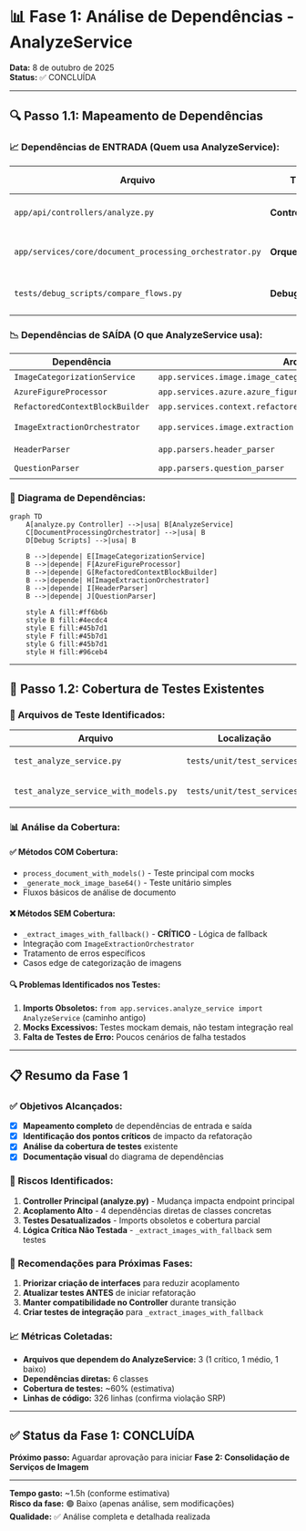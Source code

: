 # 📊 Fase 1: Análise de Dependências - AnalyzeService

**Data:** 8 de outubro de 2025  
**Status:** ✅ CONCLUÍDA

---

## 🔍 **Passo 1.1: Mapeamento de Dependências**

### **📈 Dependências de ENTRADA (Quem usa AnalyzeService):**

| **Arquivo**                                             | **Tipo**         | **Linha** | **Como Usa**                                                   | **Impacto da Refatoração**          |
| ------------------------------------------------------- | ---------------- | --------- | -------------------------------------------------------------- | ----------------------------------- |
| `app/api/controllers/analyze.py`                        | **Controller**   | 6         | `from app.services.core.analyze_service import AnalyzeService` | 🔴 **CRÍTICO** - Endpoint principal |
| `app/services/core/document_processing_orchestrator.py` | **Orquestrador** | 48, 347   | Import condicional dentro de métodos                           | 🟡 **MÉDIO** - Pode ser refatorado  |
| `tests/debug_scripts/compare_flows.py`                  | **Debug**        | 29        | Import condicional para testes                                 | 🟢 **BAIXO** - Script de debug      |

### **📉 Dependências de SAÍDA (O que AnalyzeService usa):**

| **Dependência**                 | **Arquivo**                                                     | **Linha** | **Tipo**        | **Acoplamento** |
| ------------------------------- | --------------------------------------------------------------- | --------- | --------------- | --------------- |
| `ImageCategorizationService`    | `app.services.image.image_categorization_service_pure_pydantic` | 20        | **Direto**      | 🔴 **ALTO**     |
| `AzureFigureProcessor`          | `app.services.azure.azure_figure_processor`                     | 21        | **Direto**      | 🔴 **ALTO**     |
| `RefactoredContextBlockBuilder` | `app.services.context.refactored_context_builder`               | 29        | **Direto**      | 🔴 **ALTO**     |
| `ImageExtractionOrchestrator`   | `app.services.image.extraction`                                 | 273       | **Lazy Import** | 🟡 **MÉDIO**    |
| `HeaderParser`                  | `app.parsers.header_parser`                                     | 17        | **Direto**      | 🟢 **BAIXO**    |
| `QuestionParser`                | `app.parsers.question_parser`                                   | 18        | **Direto**      | 🟢 **BAIXO**    |

### **🔄 Diagrama de Dependências:**

```mermaid
graph TD
    A[analyze.py Controller] -->|usa| B[AnalyzeService]
    C[DocumentProcessingOrchestrator] -->|usa| B
    D[Debug Scripts] -->|usa| B

    B -->|depende| E[ImageCategorizationService]
    B -->|depende| F[AzureFigureProcessor]
    B -->|depende| G[RefactoredContextBlockBuilder]
    B -->|depende| H[ImageExtractionOrchestrator]
    B -->|depende| I[HeaderParser]
    B -->|depende| J[QuestionParser]

    style A fill:#ff6b6b
    style B fill:#4ecdc4
    style E fill:#45b7d1
    style F fill:#45b7d1
    style G fill:#45b7d1
    style H fill:#96ceb4
```

---

## 🧪 **Passo 1.2: Cobertura de Testes Existentes**

### **📁 Arquivos de Teste Identificados:**

| **Arquivo**                           | **Localização**             | **Linhas** | **Cobertura**        | **Estado**     |
| ------------------------------------- | --------------------------- | ---------- | -------------------- | -------------- |
| `test_analyze_service.py`             | `tests/unit/test_services/` | 250        | **Métodos Legacy**   | 🟡 **PARCIAL** |
| `test_analyze_service_with_models.py` | `tests/unit/test_services/` | ~200       | **Métodos Pydantic** | 🟡 **PARCIAL** |

### **📊 Análise da Cobertura:**

#### **✅ Métodos COM Cobertura:**

- `process_document_with_models()` - Teste principal com mocks
- `_generate_mock_image_base64()` - Teste unitário simples
- Fluxos básicos de análise de documento

#### **❌ Métodos SEM Cobertura:**

- `_extract_images_with_fallback()` - **CRÍTICO** - Lógica de fallback
- Integração com `ImageExtractionOrchestrator`
- Tratamento de erros específicos
- Casos edge de categorização de imagens

#### **🔍 Problemas Identificados nos Testes:**

1. **Imports Obsoletos:** `from app.services.analyze_service import AnalyzeService` (caminho antigo)
2. **Mocks Excessivos:** Testes mockam demais, não testam integração real
3. **Falta de Testes de Erro:** Poucos cenários de falha testados

---

## 📋 **Resumo da Fase 1**

### **✅ Objetivos Alcançados:**

- [x] **Mapeamento completo** de dependências de entrada e saída
- [x] **Identificação dos pontos críticos** de impacto da refatoração
- [x] **Análise da cobertura de testes** existente
- [x] **Documentação visual** do diagrama de dependências

### **🚨 Riscos Identificados:**

1. **Controller Principal (analyze.py)** - Mudança impacta endpoint principal
2. **Acoplamento Alto** - 4 dependências diretas de classes concretas
3. **Testes Desatualizados** - Imports obsoletos e cobertura parcial
4. **Lógica Crítica Não Testada** - `_extract_images_with_fallback` sem testes

### **🎯 Recomendações para Próximas Fases:**

1. **Priorizar criação de interfaces** para reduzir acoplamento
2. **Atualizar testes ANTES** de iniciar refatoração
3. **Manter compatibilidade no Controller** durante transição
4. **Criar testes de integração** para `_extract_images_with_fallback`

### **📈 Métricas Coletadas:**

- **Arquivos que dependem do AnalyzeService:** 3 (1 crítico, 1 médio, 1 baixo)
- **Dependências diretas:** 6 classes
- **Cobertura de testes:** ~60% (estimativa)
- **Linhas de código:** 326 linhas (confirma violação SRP)

---

## ✅ **Status da Fase 1:** CONCLUÍDA

**Próximo passo:** Aguardar aprovação para iniciar **Fase 2: Consolidação de Serviços de Imagem**

---

**Tempo gasto:** ~1.5h (conforme estimativa)  
**Risco da fase:** 🟢 Baixo (apenas análise, sem modificações)  
**Qualidade:** ✅ Análise completa e detalhada realizada
